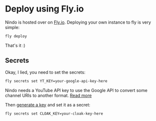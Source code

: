 # Deploy using Fly.io

Nindo is hosted over on [Fly.io](https://fly.io). Deploying your own instance to fly is very simple:

```bash
fly deploy
```

That's it :)

## Secrets

Okay, I lied, you need to set the secrets:

```bash
fly secrets set YT_KEY=your-google-api-key-here
```

Nindo needs a YouTube API key to use the Google API to convert some channel URIs to another format. [Read more](https://github.com/RobinBoers/nindo-phx/blob/cdc3177ab642363acb21a4979e5652e4524653c2/lib/nindo_phx_web/live/components/feed-customizer.ex#L87)

Then [generate a key](https://hexdocs.pm/cloak/generate_keys.html) and set it as a secret:

```bash
fly secrets set CLOAK_KEY=your-cloak-key-here
```
